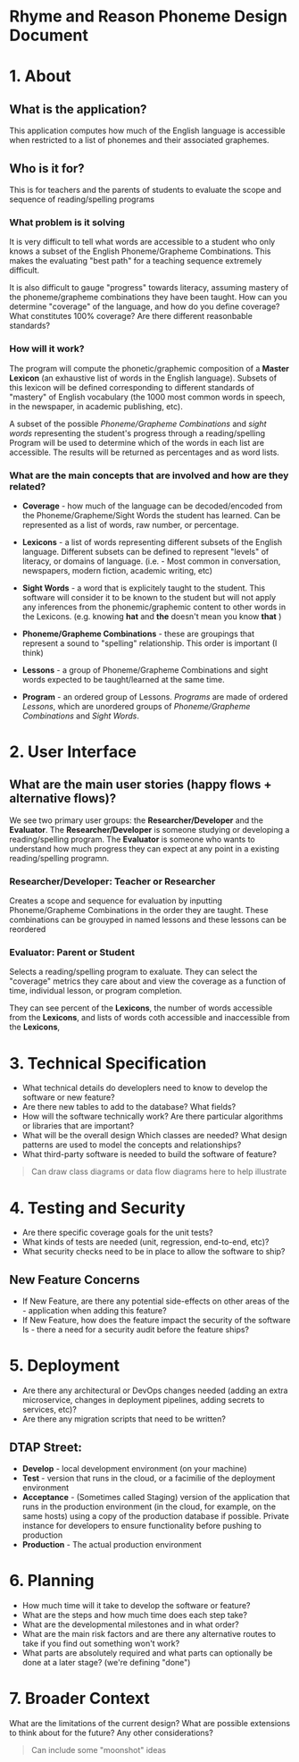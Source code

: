 # Rhyme and Reason Phoneme Design Document

# 1. About

## What is the application?

This application computes how much of the English language is accessible when restricted to a list of phonemes and their associated graphemes.

## Who is it for?

This is for teachers and the parents of students to evaluate the scope and sequence of reading/spelling programs

### What problem is it solving

It is very difficult to tell what words are accessible to a student who only knows a subset of the English Phoneme/Grapheme Combinations. This makes the evaluating "best path" for a teaching sequence extremely difficult. 

It is also difficult to gauge "progress" towards literacy, assuming mastery of the phoneme/grapheme combinations they have been taught. How can you determine "coverage" of the language, and how do you define coverage? What constitutes 100% coverage? Are there different reasonbable standards?

### How will it work?

The program will compute the phonetic/graphemic composition of a **Master Lexicon** (an exhaustive list of words in the English language). Subsets of this lexicon will be defined corresponding to different standards of "mastery" of English vocabulary (the 1000 most common words in speech, in the newspaper, in academic publishing, etc).

A subset of the possible *Phoneme/Grapheme Combinations* and *sight words* representing the student's progress through a reading/spelling Program will be used to determine which of the words in each list are accessible. The results will be returned as percentages and as word lists.

### What are the main concepts that are involved and how are they related?

* **Coverage** - how much of the language can be decoded/encoded from the Phoneme/Grapheme/Sight Words the student has learned. Can be represented as a list of words, raw number, or percentage.

* **Lexicons** - a list of words representing different subsets of the English language. Different subsets can be defined to represent "levels" of literacy, or domains of language. (i.e. - Most common in conversation, newspapers, modern fiction, academic writing, etc)

* **Sight Words** - a word that is explicitely taught to the student. This software will consider it to be known to the student but will not apply any inferences from the phonemic/graphemic content to other words in the Lexicons. (e.g. knowing **hat** and **the** doesn't mean you know **that** )

* **Phoneme/Grapheme Combinations** - these are groupings that represent a sound to "spelling" relationship. This order is important (I think)

* **Lessons** - a group of Phoneme/Grapheme Combinations and sight words expected to be taught/learned at the same time.

* **Program** - an ordered group of Lessons. *Programs* are made of ordered *Lessons*, which are unordered groups of *Phoneme/Grapheme Combinations* and *Sight Words*.


# 2. User Interface

## What are the main user stories (happy flows + alternative flows)?

We see two primary user groups: the **Researcher/Developer** and the **Evaluator**. The **Researcher/Developer** is someone studying or developing a reading/spelling program. The **Evaluator** is someone who wants to understand how much progress they can expect at any point in a existing reading/spelling programn.

### Researcher/Developer: Teacher or Researcher

Creates a scope and sequence for evaluation by inputting Phoneme/Grapheme Combinations in the order they are taught. These combinations can be grouyped in named lessons and these lessons can be reordered

### Evaluator: Parent or Student

Selects a reading/spelling program to exaluate. They can select the "coverage" metrics they care about and view the coverage as a function of time, individual lesson, or program completion. 

They can see percent of the **Lexicons**, the number of words accessible from the **Lexicons**, and lists of words coth accessible and inaccessible from the **Lexicons**,


# 3. Technical Specification

- What technical details do developlers need to know to develop the software or new feature?
- Are there new tables to add to the database? What fields?
- How will the software technically work? Are there particular algorithms or libraries that are important?
- What will be the overall design Which classes are needed? What design patterns are used to model the concepts and relationships?
- What third-party software is needed to build the software of feature?

> Can draw class diagrams or data flow diagrams here to help illustrate

# 4. Testing and Security

- Are there specific coverage goals for the unit tests?
- What kinds of tests are needed (unit, regression, end-to-end, etc)?
- What security checks need to be in place to allow the software to ship?

## New Feature Concerns
- If New Feature, are there any potential side-effects on other areas of the - application when adding this feature?
- If New Feature, how does the feature impact the security of the software Is - there a need for a security audit before the feature ships?


# 5. Deployment

- Are there any architectural or DevOps changes needed (adding an extra microservice, changes in deployment pipelines, adding secrets to services, etc)?
- Are there any migration scripts that need to be written?

## DTAP Street:

- **Develop** - local development environment (on your machine)
- **Test** - version that runs in the cloud, or a facimilie of the deployment environment
- **Acceptance** - (Sometimes called Staging) version of the application that runs in the production environment (in the cloud, for example, on the same hosts) using a copy of the production database if possible. Private instance for developers to ensure functionality before pushing to production
- **Production** - The actual production environment

# 6. Planning

- How much time will it take to develop the software or feature?
- What are the steps and how much time does each step take?
- What are the developmental milestones and in what order?
- What are the main risk factors and are there any alternative routes to take if you find out something won't work?
- What parts are absolutely required and what parts can optionally be done at a later stage? (we're defining "done")

# 7. Broader Context

What are the limitations of the current design?
What are possible extensions to think about for the future?
Any other considerations?

> Can include some "moonshot" ideas



